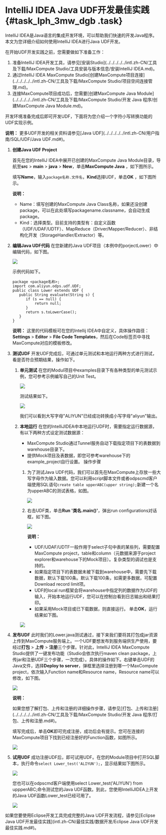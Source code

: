 # IntelliJ IDEA Java UDF开发最佳实践 {#task_lph_3mw_dgb .task}

IntelliJ IDEA是Java语言的集成开发环境，可以帮助我们快速的开发Java程序。本文为您详细介绍如何使用IntelliJ IDEA进行Java UDF开发。

在开始UDF开发实践之前，您需要做如下准备工作：

1.  准备IntelliJ IDEA开发工具，请参见[安装Studio](../../../../../intl.zh-CN/工具及下载/MaxCompute Studio/工具安装与版本信息/安装IntelliJ IDEA.md)。
2.  通过IntelliJ IDEA MaxCompute Studio[创建MaxCompute项目连接](../../../../../intl.zh-CN/工具及下载/MaxCompute Studio/项目空间连接管理.md)。
3.  连接MaxCompute项目成功后，您需要[创建MaxCompute Java Module](../../../../../intl.zh-CN/工具及下载/MaxCompute Studio/开发 Java 程序/创建MaxCompute Java Module.md)。

开发环境准备完成后即可开发UDF，下面将为您介绍一个字符小写转换功能的UDF实现示例。

**说明：** 更多UDF开发的相关资料请参见[Java UDF](../../../../../intl.zh-CN/用户指南/SQL/UDF/Java UDF.md#)。

1.  **创建Java UDF Project** 

    首先在您的IntelliJ IDEA中展开已创建的MaxCompute Java Module目录，导航至**src** \> **main** \> **java** \> **New**，单击**MaxCompute Java** ，如下图所示。

    填写**Name**，输入`package名称.文件名`，**Kind**选择UDF，单击**OK** ，如下图所示。

    **说明：** 

    -   Name：填写创建的MaxCompute Java Class名称，如果还没创建package，可以在此处填写packagename.classname，会自动生成package。
    -   Kind：选择类型。目前支持的类型有：自定义函数（UDF/UDAF/UDTF）、MapReduce（Driver/Mapper/Reducer）、非结构化开发（StorageHandler/Extractor）等。
2.  **编辑Java UDF代码** 在您新建的Java UDF项目（本例中的porjectLower）中编辑代码，如下图。

    ![](http://static-aliyun-doc.oss-cn-hangzhou.aliyuncs.com/assets/img/80567/154892538234458_zh-CN.png)

    示例代码如下。

    ```
    package <package名称>;
    import com.aliyun.odps.udf.UDF;
    public class Lower extends UDF {
       public String evaluate(String s) {
          if (s == null) { 
              return null; 
          }
          return s.toLowerCase();
       }
    }
    ```

    **说明：** 这里的代码模板可在您的Intellij IDEA中自定义，具体操作路径：**Settings** \> **Editor** \> **File Code Templates**，然后在Code标签页中寻找MaxCompute对应的模板修改。

3.  **测试UDF** 开发UDF完成后，可通过单元测试和本地运行两种方式进行测试，看是否符合预期结果，操作如下。
    1.  **单元测试** 在您的Modul项目中examples目录下有各种类型的单元测试示例，您可参考示例编写自己的Unit Test。

        ![](http://static-aliyun-doc.oss-cn-hangzhou.aliyuncs.com/assets/img/80567/154892538234470_zh-CN.png)

        测试结果如下。

        ![](http://static-aliyun-doc.oss-cn-hangzhou.aliyuncs.com/assets/img/80567/154892538234473_zh-CN.png)

        我们可以看到大写字母"ALIYUN"已经成功转换成小写字母"aliyun"输出。

    2.  **本地运行** 在您的IntelliJIDEA中本地运行UDF时，需要指定运行数据源，有以下两种方式设定测试数据源：

        -   MaxCompute Studio通过Tunnel服务自动下载指定项目下的表数据到warehouse目录下。
        -   提供Mock项目及表数据，即您可参考warehouse下的example\_project自行设置。
        操作步骤

        1.  为了测试Java UDF代码，我们可以首先在MaxCompute上存放一些大写字母作为输入数据。您可以利用script脚本文件或者odpscmd客户端使用SQL语句`create table upperABC(upper string);`新建一个名为upperABC的测试表格，如图。

            ![](http://static-aliyun-doc.oss-cn-hangzhou.aliyuncs.com/assets/img/80567/154892538234592_zh-CN.png)

        2.  右击UDF类，单击**Run '类名.main\(\)'**，弹出run configurations对话框，如下图。

            ![](http://static-aliyun-doc.oss-cn-hangzhou.aliyuncs.com/assets/img/80567/154892538234483_zh-CN.png)

            **说明：** 

            -   UDF/UDAF/UDTF一般作用于select子句中表的某些列，需要配置MaxCompute project，table和column（元数据来源于project explorer和warehouse下的Mock项目）。复杂类型的调试也是支持的。
            -   如果指定项目下的表数据未被下载到warehouse中，需要先下载数据，默认下载100条。默认下载100条，如需更多数据，可配置Download record limit项。
            -   UDF的local run框架会将warehouse中指定列的数据作为UDF的输入，开始本地运行UDF，您可以在控制台看到日志输出和结果打印。
            -   如果采用Mock项目或已下载数据，则直接运行。
        单击**OK**，运行结果如下图。

        ![](http://static-aliyun-doc.oss-cn-hangzhou.aliyuncs.com/assets/img/80567/154892538234510_zh-CN.png)

4.  **发布UDF** 此时我们的Lower.java测试通过，接下来我们要将其打包成jar资源上传到MaxCompute服务端上。一个UDF要想发布到服务端供生产使用，要经过**打包** \> **上传** \> **注册**三个步骤。针对此，IntelliJ IDEA MaxCompute Studio提供了一键发布功能（Studio会依次执行maven clean package，上传jar和注册UDF三个步骤，一次完成）。具体的操作如下。右键单击UDF的Java文件，选择**Deploy to server**，弹框里选择注册到哪一个MaxCompute project，依次输入Function name和Resource name，Resource name可以修改，如下图。

    ![](http://static-aliyun-doc.oss-cn-hangzhou.aliyuncs.com/assets/img/80567/154892538234564_zh-CN.png)

    **说明：** 

    如果您想了解打包、上传和注册的详细操作步骤，请参见[打包、上传和注册](../../../../../intl.zh-CN/工具及下载/MaxCompute Studio/开发 Java 程序/打包、上传和注册.md#)。

    填写完成后，单击**OK**即可完成注册，成功后会有提示。您可在连接的MaxCompute项目下找到已经注册好的Function函数，如图所示。

    ![](http://static-aliyun-doc.oss-cn-hangzhou.aliyuncs.com/assets/img/80567/154892538234572_zh-CN.png)

5.  **试用UDF** 成功注册UDF后，即可试用UDF。在您的Module项目中打开SQL脚本，执行命令`select Lower_test('ALIYUN');`，显示结果如下图所示。

    ![](http://static-aliyun-doc.oss-cn-hangzhou.aliyuncs.com/assets/img/80567/154892538234603_zh-CN.png)

    您也可以在odpscmd客户端使用select Lower\_test\('ALIYUN'\) from uppperABC;命令测试您的Java UDF函数。到此，您使用IntelliJIDEA上开发的Java UDF函数Lower\_test已经可用了。

    ![](http://static-aliyun-doc.oss-cn-hangzhou.aliyuncs.com/assets/img/80567/154892538234582_zh-CN.png)


如果您要使用Eclipse开发工具完成完整的Java UDF开发流程，请参见[Eclipse Java UDF开发最佳实践](intl.zh-CN/最佳实践/数据开发/Eclipse Java UDF开发最佳实践.md#)。

